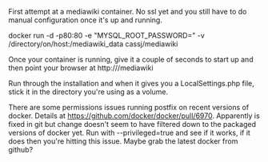 First attempt at a mediawiki container. No ssl yet and you still have to do manual configuration once it's up and running.

docker run -d  -p80:80 -e "MYSQL_ROOT_PASSWORD=<Your MYSQL Password>" -v /directory/on/host:/mediawiki_data  cassj/mediawiki 

Once your container is running, give it a couple of seconds to start up and then point your browser at http://<dockerhost>/mediawiki

Run through the installation and when it gives you a LocalSettings.php file, stick it in the directory you're using as a volume. 

There are some permissions issues running postfix on recent versions of docker. 
Details at https://github.com/docker/docker/pull/6970.
Apparently is fixed in git but change doesn't seem to have filtered down to the packaged versions of docker yet.
Run with --privileged=true and see if it works, if it does then you're hitting this issue. Maybe grab the latest docker from github?
